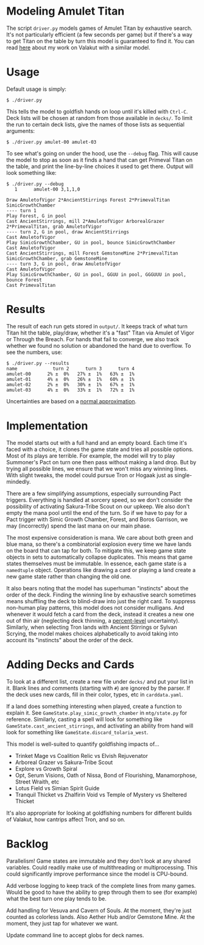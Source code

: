 # Modeling Amulet Titan

The script `driver.py` models games of Amulet Titan by exhaustive search. It's not particularly efficient (a few seconds per game) but if there's a way to get Titan on the table by turn this model is guaranteed to find it. You can read [here](http://charles.uno/valakut-simulation/) about my work on Valakut with a similar model.


# Usage

Default usage is simply:

```
$ ./driver.py
```

This tells the model to goldfish hands on loop until it's killed with `Ctrl-C`. Deck lists will be chosen at random from those available in `decks/`. To limit the run to certain deck lists, give the names of those lists as sequential arguments:

```
$ ./driver.py amulet-00 amulet-03
```

To see what's going on under the hood, use the `--debug` flag. This will cause the model to stop as soon as it finds a hand that can get Primeval Titan on the table, and print the line-by-line choices it used to get there. Output will look something like:

```
$ ./driver.py --debug
   1      amulet-00 3,1,1,0

Draw AmuletofVigor 2*AncientStirrings Forest 2*PrimevalTitan SimicGrowthChamber
---- turn 1
Play Forest, G in pool
Cast AncientStirrings, mill 2*AmuletofVigor ArborealGrazer 2*PrimevalTitan, grab AmuletofVigor
---- turn 2, G in pool, draw AncientStirrings
Cast AmuletofVigor
Play SimicGrowthChamber, GU in pool, bounce SimicGrowthChamber
Cast AmuletofVigor
Cast AncientStirrings, mill Forest GemstoneMine 2*PrimevalTitan SimicGrowthChamber, grab GemstoneMine
---- turn 3, G in pool, draw AmuletofVigor
Cast AmuletofVigor
Play SimicGrowthChamber, GU in pool, GGUU in pool, GGGUUU in pool, bounce Forest
Cast PrimevalTitan
```


# Results

The result of each run gets stored in `output/`. It keeps track of what turn Titan hit the table, play/draw, whether it's a "fast" Titan via Amulet of Vigor or Through the Breach. For hands that fail to converge, we also track whether we found no solution or abandoned the hand due to overflow. To see the numbers, use:

```
$ ./driver.py --results
name             turn 2      turn 3      turn 4
amulet-00      2% ±  0%   27% ±  1%   63% ±  1%
amulet-01      4% ±  0%   26% ±  1%   60% ±  1%
amulet-02      2% ±  0%   30% ±  1%   67% ±  1%
amulet-03      4% ±  0%   33% ±  1%   72% ±  1%
```

Uncertainties are based on a [normal approximation](https://alexgude.com/blog/fate-dice-intervals/).


# Implementation

The model starts out with a full hand and an empty board. Each time it's faced with a choice, it clones the game state and tries all possible options. Most of its plays are terrible. For example, the model will try to play Summoner's Pact on turn one then pass without making a land drop. But by trying all possible lines, we ensure that we won't miss any winning lines. With slight tweaks, the model could pursue Tron or Hogaak just as single-mindedly.

There are a few simplifying assumptions, especially surrounding Pact triggers. Everything is handled at sorcery speed, so we don't consider the possibility of activating Sakura-Tribe Scout on our upkeep. We also don't empty the mana pool until the end of the turn. So if we have to pay for a Pact trigger with Simic Growth Chamber, Forest, and Boros Garrison, we may (incorrectly) spend the last mana on our main phase.

The most expensive consideration is mana. We care about both green and blue mana, so there's a combinatorial explosion every time we have lands on the board that can tap for both. To mitigate this, we keep game state objects in sets to automatically collapse duplicates. This means that game states themselves must be immutable. In essence, each game state is a `namedtuple` object. Operations like drawing a card or playing a land create a new game state rather than changing the old one.

It also bears noting that the model has superhuman "instincts" about the order of the deck. Finding the winning line by exhaustive search sometimes means shuffling the deck to blind-draw into just the right card. To suppress non-human play patterns, this model does not consider mulligans. And whenever it would fetch a card from the deck, instead it creates a new one out of thin air (neglecting deck thinning, a [percent-level](http://charles.uno/valakut-simulation/) uncertainty). Similarly, when selecting Tron lands with Ancient Stirrings or Sylvan Scrying, the model makes choices alphabetically to avoid taking into account its "instincts" about the order of the deck.

# Adding Decks and Cards

To look at a different list, create a new file under `decks/` and put your list in it. Blank lines and comments (starting with `#`) are ignored by the parser. If the deck uses new cards, fill in their color, types, etc in `carddata.yaml`.

If a land does something interesting when played, create a function to explain it. See `GameState.play_simic_growth_chamber` in `mtg/state.py` for reference. Similarly, casting a spell will look for something like `GameState.cast_ancient_stirrings`, and activating an ability from hand will look for something like `GameState.discard_tolaria_west`.

This model is well-suited to quantify goldfishing impacts of...

- Trinket Mage vs Coalition Relic vs Elvish Rejuvenator
- Arboreal Grazer vs Sakura-Tribe Scout
- Explore vs Growth Spiral
- Opt, Serum Visions, Oath of Nissa, Bond of Flourishing, Manamorphose, Street Wraith, etc
- Lotus Field vs Simian Spirit Guide
- Tranquil Thicket vs Zhalfirin Void vs Temple of Mystery vs Sheltered Thicket

It's also appropriate for looking at goldfishing numbers for different builds of Valakut, how cantrips affect Tron, and so on. 

# Backlog

Parallelism! Game states are immutable and they don't look at any shared variables. Could readily make use of multithreading or multiprocessing. This could significantly improve performance since the model is CPU-bound.

Add verbose logging to keep track of the complete lines from many games. Would be good to have the ability to grep through them to see (for example) what the best turn one play tends to be.

Add handling for Vesuva and Cavern of Souls. At the moment, they're just counted as colorless lands. Also Aether Hub and/or Gemstone Mine. At the moment, they just tap for whatever we want.

Update command line to accept globs for deck names.
